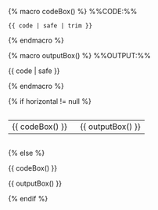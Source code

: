 <!-- This boilerplate shows MarkBind code and the rendered output of that code -->
<!-- Supports 3 variables. -->
<!-- `code` - The MarkBind code content in this variable will appear in a code block containing the code, -->
<!--          and as rendered output of the code. The code cannot start or end with empty lines due to `trim` -->
<!-- `highlightStyle` (optional) - Defines the syntax coloring for the code block-->
<!-- `heading` (optional) - Heading of the code block-->

{% macro codeBox() %}
%%CODE:%%
<div class="indented">

```{{ highlightStyle | safe }}{ {% if heading %}heading="{{heading}}"{% endif %}}
{{ code | safe | trim }}
```
</div>
{% endmacro %}

{% macro outputBox() %}
%%OUTPUT:%%
<div class="indented">

<box border-left-color="grey" background-color="white">

{{ code | safe }}

</box>
</div>
{% endmacro %}

{% if horizontal != null %}
<div style="overflow-x: auto">
<table style="width: 100%">
<tbody>
<tr>
<td style="width: 50%">
{{ codeBox() }}
</td>

<td style="width: 50%">
{{ outputBox() }}
</td>
</tr>
</tbody>
</table>
</div>

{% else %}

{{ codeBox() }}

{{ outputBox() }}
</div>

{% endif %}
